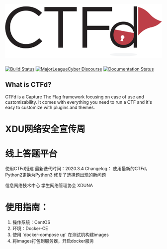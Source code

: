 ![](https://github.com/CTFd/CTFd/blob/master/CTFd/themes/core/static/img/logo.png?raw=true)
====

[![Build Status](https://travis-ci.org/CTFd/CTFd.svg?branch=master)](https://travis-ci.org/CTFd/CTFd)
[![MajorLeagueCyber Discourse](https://img.shields.io/discourse/status?server=https%3A%2F%2Fcommunity.majorleaguecyber.org%2F)](https://community.majorleaguecyber.org/)
[![Documentation Status](https://readthedocs.org/projects/ctfd/badge/?version=latest)](https://docs.ctfd.io/en/latest/?badge=latest)

## What is CTFd?
CTFd is a Capture The Flag framework focusing on ease of use and customizability. It comes with everything you need to run a CTF and it's easy to customize with plugins and themes.

# XDU网络安全宣传周
# 线上答题平台
使用CTFd搭建 最新迭代时间：2020.3.4
Changelog：
    使用最新的CTFd，Python2更换为Python3
    修复了选择题出现的新问题

信息网络技术中心 学生网络管理协会 XDUNA

# 使用指南：
 1. 操作系统：CentOS
 2. 环境：Docker-CE
 3. 使用 'docker-compose up' 在测试机构建images
 4. 将images打包到服务器，开启docker服务